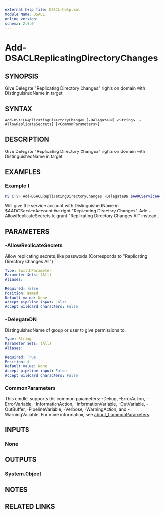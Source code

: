 ```yaml
---
external help file: DSACL-help.xml
Module Name: DSACL
online version:
schema: 2.0.0
---
```


# Add-DSACLReplicatingDirectoryChanges

## SYNOPSIS
Give Delegate "Replicating Directory Changes" rights on domain with DistinguishedName in target

## SYNTAX

```
Add-DSACLReplicatingDirectoryChanges [-DelegateDN] <String> [-AllowReplicateSecrets] [<CommonParameters>]
```

## DESCRIPTION
Give Delegate "Replicating Directory Changes" rights on domain with DistinguishedName in target

## EXAMPLES

### Example 1
```powershell
PS C:\> Add-DSACLReplicatingDirectoryChanges -DelegateDN $AADCServiceAccount
```

Will give the service account with DistinguishedName in $AADCServiceAccount the right "Replicating Directory Changes".
Add -AllowReplicateSecrets to grant "Replicating Directory Changes All" instead..

## PARAMETERS

### -AllowReplicateSecrets
Allow replicating secrets, like passwords (Corresponds to "Replicating Directory Changes All")

```yaml
Type: SwitchParameter
Parameter Sets: (All)
Aliases:

Required: False
Position: Named
Default value: None
Accept pipeline input: False
Accept wildcard characters: False
```

### -DelegateDN
DistinguishedName of group or user to give permissions to.

```yaml
Type: String
Parameter Sets: (All)
Aliases:

Required: True
Position: 0
Default value: None
Accept pipeline input: False
Accept wildcard characters: False
```

### CommonParameters
This cmdlet supports the common parameters: -Debug, -ErrorAction, -ErrorVariable, -InformationAction, -InformationVariable, -OutVariable, -OutBuffer, -PipelineVariable, -Verbose, -WarningAction, and -WarningVariable. For more information, see [about_CommonParameters](http://go.microsoft.com/fwlink/?LinkID=113216).

## INPUTS

### None

## OUTPUTS

### System.Object
## NOTES

## RELATED LINKS
